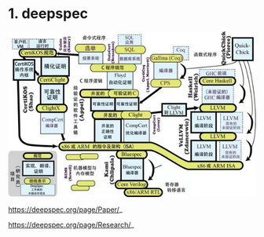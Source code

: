# 1. deepspec







![](_v_images/20210311204729854_4219.png)


https://deepspec.org/page/Paper/_



https://deepspec.org/page/Research/_




















